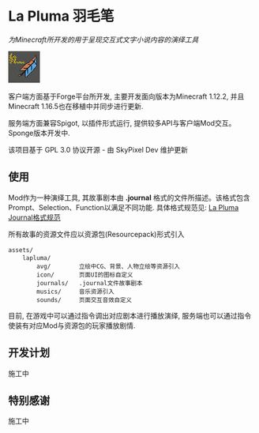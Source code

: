 # La Pluma 羽毛笔
*为Minecraft所开发的用于呈现交互式文字小说内容的演绎工具*

![La Pluma Logo](src/main/resources/logo.png)

客户端方面基于Forge平台所开发, 主要开发面向版本为Minecraft 1.12.2, 并且Minecraft 1.16.5也在移植中并同步进行更新. 

服务端方面兼容Spigot, 以插件形式运行, 提供较多API与客户端Mod交互。Sponge版本开发中. 

该项目基于 GPL 3.0 协议开源 - 由 SkyPixel Dev 维护更新

## 使用
Mod作为一种演绎工具, 其故事剧本由 **.journal** 格式的文件所描述。该格式包含Prompt、Selection、Function以满足不同功能. 
具体格式规范见: [La Pluma Journal格式规范](https://shimo.im/docs/m8AZVBJnXoToOJAb)

所有故事的资源文件应以资源包(Resourcepack)形式引入
```
assets/
    lapluma/
        avg/        立绘中CG、背景、人物立绘等资源引入
        icon/       页面UI的图标自定义
        journals/   .journal文件故事剧本
        musics/     音乐资源引入
        sounds/     页面交互音效自定义
```

目前, 在游戏中可以通过指令调出对应剧本进行播放演绎, 服务端也可以通过指令使装有对应Mod与资源包的玩家播放剧情.

## 开发计划
施工中

## 特别感谢
施工中